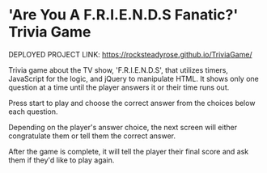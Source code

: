 # 'Are You A F.R.I.E.N.D.S Fanatic?' Trivia Game
DEPLOYED PROJECT LINK: https://rocksteadyrose.github.io/TriviaGame/

Trivia game about the TV show, 'F.R.I.E.N.D.S', that utilizes timers, JavaScript for the logic, and jQuery to manipulate HTML. It shows only one question at a time until the player answers it or their time runs out.

Press start to play and choose the correct answer from the choices below each question.

Depending on the player's answer choice, the next screen will either congratulate them or tell them the correct answer.

After the game is complete, it will tell the player their final score and ask them if they'd like to play again.

